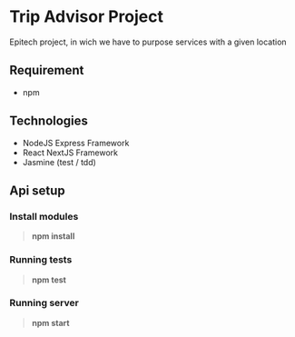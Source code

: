 # Trip Advisor Project

Epitech project, in wich we have to purpose services with a given location

## Requirement

- npm

## Technologies

- NodeJS Express Framework
- React NextJS Framework
- Jasmine (test / tdd)

## Api setup

### Install modules

> **npm install**

### Running tests

> **npm test**

### Running server

> **npm start**
